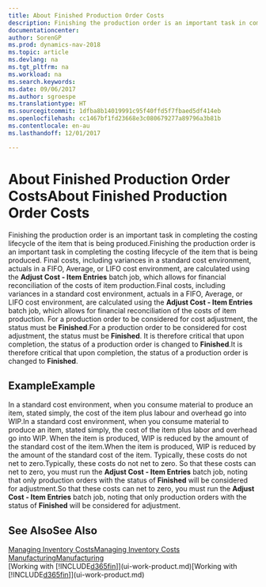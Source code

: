 ```yaml
---
title: About Finished Production Order Costs
description: Finishing the production order is an important task in completing the costing lifecycle of the item that is being produced. Final costs, including variances in a standard cost environment, actuals in a FIFO, Average, or LIFO cost environment, are calculated using the **Adjust Cost - Item Entries** batch job.
documentationcenter: 
author: SorenGP
ms.prod: dynamics-nav-2018
ms.topic: article
ms.devlang: na
ms.tgt_pltfrm: na
ms.workload: na
ms.search.keywords: 
ms.date: 09/06/2017
ms.author: sgroespe
ms.translationtype: HT
ms.sourcegitcommit: 1dfba8b14019991c95f40ffd5f7fbaed5df414eb
ms.openlocfilehash: cc1467bf1fd23668e3c080679277a89796a3b81b
ms.contentlocale: en-au
ms.lasthandoff: 12/01/2017

---
```

# <a name="about-finished-production-order-costs"></a><span data-ttu-id="4da74-104">About Finished Production Order Costs</span><span class="sxs-lookup"><span data-stu-id="4da74-104">About Finished Production Order Costs</span></span>
<span data-ttu-id="4da74-105">Finishing the production order is an important task in completing the costing lifecycle of the item that is being produced.</span><span class="sxs-lookup"><span data-stu-id="4da74-105">Finishing the production order is an important task in completing the costing lifecycle of the item that is being produced.</span></span> <span data-ttu-id="4da74-106">Final costs, including variances in a standard cost environment, actuals in a FIFO, Average, or LIFO cost environment, are calculated using the **Adjust Cost - Item Entries** batch job, which allows for financial reconciliation of the costs of item production.</span><span class="sxs-lookup"><span data-stu-id="4da74-106">Final costs, including variances in a standard cost environment, actuals in a FIFO, Average, or LIFO cost environment, are calculated using the **Adjust Cost - Item Entries** batch job, which allows for financial reconciliation of the costs of item production.</span></span> <span data-ttu-id="4da74-107">For a production order to be considered for cost adjustment, the status must be **Finished**.</span><span class="sxs-lookup"><span data-stu-id="4da74-107">For a production order to be considered for cost adjustment, the status must be **Finished**.</span></span> <span data-ttu-id="4da74-108">It is therefore critical that upon completion, the status of a production order is changed to **Finished**.</span><span class="sxs-lookup"><span data-stu-id="4da74-108">It is therefore critical that upon completion, the status of a production order is changed to **Finished**.</span></span>  

## <a name="example"></a><span data-ttu-id="4da74-109">Example</span><span class="sxs-lookup"><span data-stu-id="4da74-109">Example</span></span>  
 <span data-ttu-id="4da74-110">In a standard cost environment, when you consume material to produce an item, stated simply, the cost of the item plus labour and overhead go into WIP.</span><span class="sxs-lookup"><span data-stu-id="4da74-110">In a standard cost environment, when you consume material to produce an item, stated simply, the cost of the item plus labor and overhead go into WIP.</span></span> <span data-ttu-id="4da74-111">When the item is produced, WIP is reduced by the amount of the standard cost of the item.</span><span class="sxs-lookup"><span data-stu-id="4da74-111">When the item is produced, WIP is reduced by the amount of the standard cost of the item.</span></span> <span data-ttu-id="4da74-112">Typically, these costs do not net to zero.</span><span class="sxs-lookup"><span data-stu-id="4da74-112">Typically, these costs do not net to zero.</span></span> <span data-ttu-id="4da74-113">So that these costs can net to zero, you must run the **Adjust Cost - Item Entries** batch job, noting that only production orders with the status of **Finished** will be considered for adjustment.</span><span class="sxs-lookup"><span data-stu-id="4da74-113">So that these costs can net to zero, you must run the **Adjust Cost - Item Entries** batch job, noting that only production orders with the status of **Finished** will be considered for adjustment.</span></span>  

## <a name="see-also"></a><span data-ttu-id="4da74-114">See Also</span><span class="sxs-lookup"><span data-stu-id="4da74-114">See Also</span></span>  
[<span data-ttu-id="4da74-115">Managing Inventory Costs</span><span class="sxs-lookup"><span data-stu-id="4da74-115">Managing Inventory Costs</span></span>](finance-manage-inventory-costs.md)  
[<span data-ttu-id="4da74-116">Manufacturing</span><span class="sxs-lookup"><span data-stu-id="4da74-116">Manufacturing</span></span>](production-manage-manufacturing.md)  
<span data-ttu-id="4da74-117">[Working with [!INCLUDE[d365fin](includes/d365fin_md.md)]](ui-work-product.md)</span><span class="sxs-lookup"><span data-stu-id="4da74-117">[Working with [!INCLUDE[d365fin](includes/d365fin_md.md)]](ui-work-product.md)</span></span>

